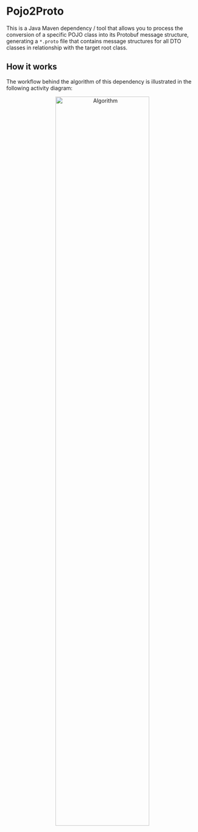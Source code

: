 # Pojo2Proto
This is a Java Maven dependency / tool that allows you to process the conversion of a specific POJO class into its Protobuf message structure, generating a `*.proto` file that contains message structures for all DTO classes in relationship with the target root class.

## How it works
The workflow behind the algorithm of this dependency is illustrated in the following activity diagram:

<div align="center">
  <img src="https://github.com/user-attachments/assets/b25eaa0b-b8b6-4114-bba0-66887f09120b" alt="Algorithm" width="70%">
</div>
